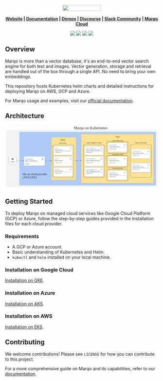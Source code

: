 <p align="center">
<img src="https://uploads-ssl.webflow.com/62dfa8e3960a6e2b47dc7fae/62fdf9cef684e6f16158b094_MARQO%20LOGO-UPDATED-GREEN.svg" width="50%" height="40%">
</p>

<p align="center">
<b><a href="https://www.marqo.ai">Website</a> | <a href="https://docs.marqo.ai">Documentation</a> | <a href="https://demo.marqo.ai">Demos</a> | <a href="https://community.marqo.ai">Discourse</a>  | <a href="https://bit.ly/marqo-community-slack">Slack Community</a> | <a href="https://www.marqo.ai/cloud">Marqo Cloud</a>
</b>
</p>

<p align="center">
<a href="https://opensource.org/licenses/Apache-2.0"><img src="https://img.shields.io/badge/License-Apache%202.0-blue.svg"></a>
<a href="https://pypi.org/project/marqo/"><img src="https://img.shields.io/pypi/v/marqo?label=PyPI"></a>
<a href="https://github.com/marqo-ai/marqo/actions/workflows/unit_test_200gb_CI.yml"><img src="https://img.shields.io/github/actions/workflow/status/marqo-ai/marqo/unit_test_200gb_CI.yml?branch=mainline"></a>
<a align="center" href="https://bit.ly/marqo-community-slack"><img src="https://img.shields.io/badge/Slack-blueviolet?logo=slack&amp;logoColor=white"></a>
  
## Overview

Marqo is more than a vector database, it's an end-to-end vector search engine for both text and images. Vector generation, storage and retrieval are handled out of the box through a single API. No need to bring your own embeddings. 

This repository hosts Kubernetes helm charts and detailed instructions for deploying Marqo on AWS, GCP and Azure.

For Marqo usage and examples, visit our [official documentation](https://docs.marqo.ai/).


## Architecture

![Architecture](resources/architecture.png)


## Getting Started

To deploy Marqo on managed cloud services like Google Cloud Platform (GCP) or Azure, follow the step-by-step guides provided in the Installation files for each cloud provider.

### Requirements

- A GCP or Azure account.
- Basic understanding of Kubernetes and Helm.
- `kubectl` and `helm` installed on your local machine.

### Installation on Google Cloud

[Installation on GKE](GKE/README.md).

### Installation on Azure

[Installation on AKS](AKS/README.md).

### Installation on AWS

[Installation on EKS](EKS/README.md).


## Contributing

We welcome contributions! Please see `LICENSE` for how you can contribute to this project.

For a more comprehensive guide on Marqo and its capabilities, refer to our [documentation](https://docs.marqo.ai/).


